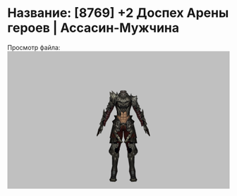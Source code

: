 # Название: [8769] +2 Доспех Арены героев | Ассасин-Мужчина

Просмотр файла:
![p060031.png](p060031.png)